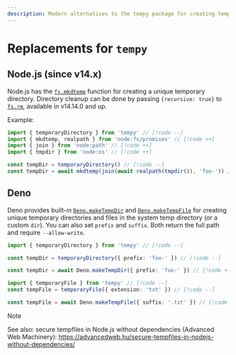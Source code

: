 ```yaml
---
description: Modern alternatives to the tempy package for creating temporary files and directories
---
```


# Replacements for `tempy`

## Node.js (since v14.x)

Node.js has the [`fs.mkdtemp`](https://nodejs.org/api/fs.html#fsmkdtempprefix-options-callback) function for creating a unique temporary directory. Directory cleanup can be done by passing `{recursive: true}` to [`fs.rm`](https://nodejs.org/api/fs.html#fsrmpath-options-callback), available in v14.14.0 and up.

Example:

```ts
import { temporaryDirectory } from 'tempy' // [!code --]
import { mkdtemp, realpath } from 'node:fs/promises' // [!code ++]
import { join } from 'node:path' // [!code ++]
import { tmpdir } from 'node:os' // [!code ++]

const tempDir = temporaryDirectory() // [!code --]
const tempDir = await mkdtemp(join(await realpath(tmpdir()), 'foo-')) // [!code ++]
```

## Deno

Deno provides built-in [`Deno.makeTempDir`](https://docs.deno.com/api/deno/~/Deno.makeTempDir) and [`Deno.makeTempFile`](https://docs.deno.com/api/deno/~/Deno.makeTempFile) for creating unique temporary directories and files in the system temp directory (or a custom `dir`). You can also set `prefix` and `suffix`. Both return the full path and require `--allow-write`.

```ts
import { temporaryDirectory } from 'tempy' // [!code --]

const tempDir = temporaryDirectory({ prefix: 'foo-' }) // [!code --]

const tempDir = await Deno.makeTempDir({ prefix: 'foo-' }) // [!code ++]
```

```ts
import { temporaryFile } from 'tempy' // [!code --]
const tempFile = temporaryFile({ extension: 'txt' }) // [!code --]

const tempFile = await Deno.makeTempFile({ suffix: '.txt' }) // [!code ++]
```

> [!NOTE]
> See also: secure tempfiles in Node.js without dependencies (Advanced Web Machinery): https://advancedweb.hu/secure-tempfiles-in-nodejs-without-dependencies/
